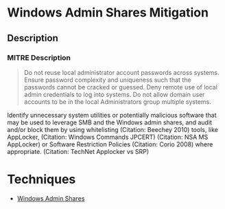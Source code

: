 
# Windows Admin Shares Mitigation

## Description

### MITRE Description

> Do not reuse local administrator account passwords across systems. Ensure password complexity and uniqueness such that the passwords cannot be cracked or guessed. Deny remote use of local admin credentials to log into systems. Do not allow domain user accounts to be in the local Administrators group multiple systems.

Identify unnecessary system utilities or potentially malicious software that may be used to leverage SMB and the Windows admin shares, and audit and/or block them by using whitelisting (Citation: Beechey 2010) tools, like AppLocker, (Citation: Windows Commands JPCERT) (Citation: NSA MS AppLocker) or Software Restriction Policies (Citation: Corio 2008) where appropriate. (Citation: TechNet Applocker vs SRP)


# Techniques


* [Windows Admin Shares](../techniques/Windows-Admin-Shares.md)

